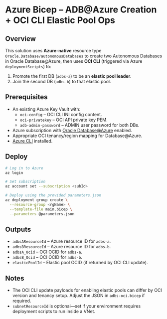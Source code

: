 # Azure Bicep – ADB@Azure Creation + OCI CLI Elastic Pool Ops

## Overview
This solution uses **Azure-native** resource type `Oracle.Database/autonomousDatabases` to create two Autonomous Databases in Oracle Database@Azure, then uses **OCI CLI** (triggered via Azure `deploymentScripts`) to:
1. Promote the first DB (`adbs-a`) to be an **elastic pool leader**.
2. Join the second DB (`adbs-b`) to that elastic pool.

## Prerequisites
- An existing Azure Key Vault with:
  - `oci-config` – OCI CLI INI config content.
  - `oci-privatekey` – OCI API private key PEM.
  - `adb-admin-password` – ADMIN user password for both DBs.
- Azure subscription with [Oracle Database@Azure](https://learn.microsoft.com/azure/oracle-database/) enabled.
- Appropriate OCI tenancy/region mapping for Database@Azure.
- [Azure CLI](https://learn.microsoft.com/cli/azure/install-azure-cli) installed.

## Deploy
```bash
# Log in to Azure
az login

# Set subscription
az account set --subscription <subId>

# Deploy using the provided parameters.json
az deployment group create \
  --resource-group <rgName> \
  --template-file main.bicep \
  --parameters @parameters.json
```

## Outputs
- `adbsAResourceId` – Azure resource ID for `adbs-a`.
- `adbsBResourceId` – Azure resource ID for `adbs-b`.
- `adbsA_Ocid` – OCI OCID for `adbs-a`.
- `adbsB_Ocid` – OCI OCID for `adbs-b`.
- `elasticPoolId` – Elastic pool OCID (if returned by OCI CLI update).

## Notes
- The OCI CLI update payloads for enabling elastic pools can differ by OCI version and tenancy setup. Adjust the JSON in `adbs-oci.bicep` if required.
- `subnetResourceId` is optional—set if your environment requires deployment scripts to run inside a VNet.
